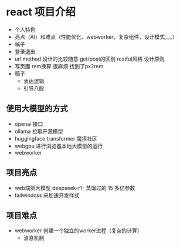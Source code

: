 # react 项目介绍

- 个人特色
- 亮点（AI）和难点（性能优化、webworker，复杂组件，设计模式。。。）
- 稿子
- 登录退出
- url method 设计的比较随意  get/post的区别  restful风格  设计原则
- 写页面  rem换算 很麻烦  找到了px2rem 
- 稿子
  - 表达逻辑
  - 引导八股

## 使用大模型的方式
- openai 接口
- ollama 拉取开源模型
- huggingface  transformer 魔搭社区
- webgpu 进行浏览器本地大模型的运行
- webworker

## 项目亮点
- web端侧大模型 deepseek-r1- 蒸馏过的   15 多亿参数
- tailwindcss 来加速开发样式

## 项目难点
- webworker  创建一个独立的worker进程（复杂的计算）
  - 消息机制
   
  